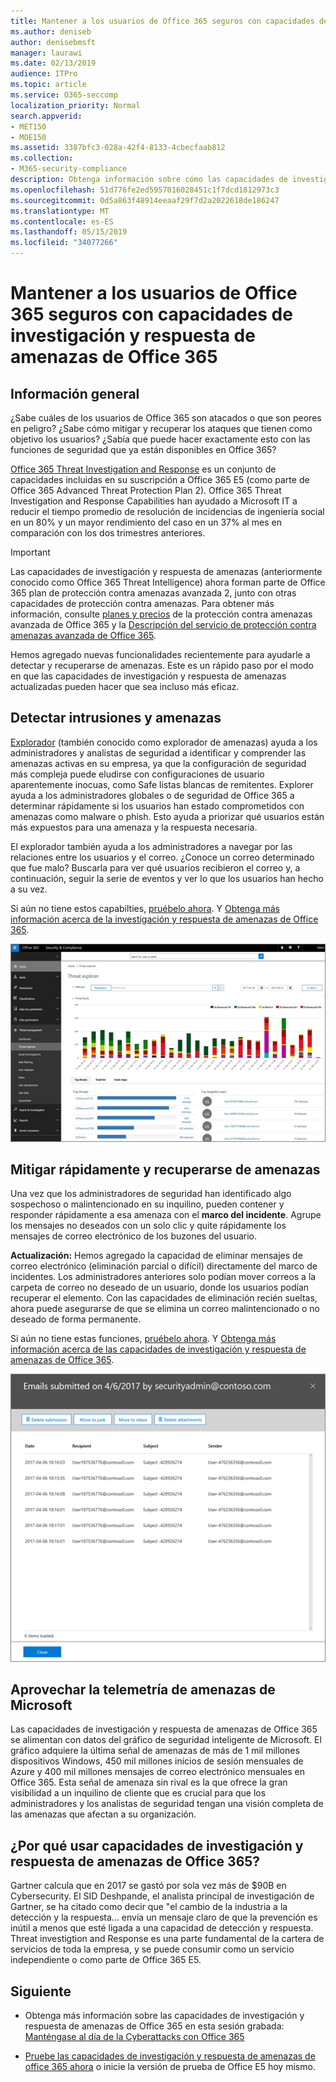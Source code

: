 ```yaml
---
title: Mantener a los usuarios de Office 365 seguros con capacidades de investigación y respuesta de amenazas de Office 365
ms.author: deniseb
author: denisebmsft
manager: laurawi
ms.date: 02/13/2019
audience: ITPro
ms.topic: article
ms.service: O365-seccomp
localization_priority: Normal
search.appverid:
- MET150
- MOE150
ms.assetid: 3387bfc3-028a-42f4-8133-4cbecfaab812
ms.collection:
- M365-security-compliance
description: Obtenga información sobre cómo las capacidades de investigación y respuesta de las amenazas de Office 365 pueden ayudar a su organización a detectar intrusiones y amenazas, y mitigar rápidamente y recuperarse de amenazas.
ms.openlocfilehash: 51d776fe2ed5957016028451c1f7dcd1812973c3
ms.sourcegitcommit: 0d5a863f48914eeaaf29f7d2a2022618de186247
ms.translationtype: MT
ms.contentlocale: es-ES
ms.lasthandoff: 05/15/2019
ms.locfileid: "34077266"
---
```

# <a name="keep-your-office-365-users-safe-with-office-365-threat-investigation-and-response-capabilities"></a>Mantener a los usuarios de Office 365 seguros con capacidades de investigación y respuesta de amenazas de Office 365

## <a name="overview"></a>Información general

¿Sabe cuáles de los usuarios de Office 365 son atacados o que son peores en peligro? ¿Sabe cómo mitigar y recuperar los ataques que tienen como objetivo los usuarios? ¿Sabía que puede hacer exactamente esto con las funciones de seguridad que ya están disponibles en Office 365? 
  
[Office 365 Threat Investigation and Response](office-365-ti.md) es un conjunto de capacidades incluidas en su suscripción a Office 365 E5 (como parte de Office 365 Advanced Threat Protection Plan 2). Office 365 Threat Investigation and Response Capabilities han ayudado a Microsoft IT a reducir el tiempo promedio de resolución de incidencias de ingeniería social en un 80% y un mayor rendimiento del caso en un 37% al mes en comparación con los dos trimestres anteriores. 

> [!IMPORTANT]
> Las capacidades de investigación y respuesta de amenazas (anteriormente conocido como Office 365 Threat Intelligence) ahora forman parte de Office 365 plan de protección contra amenazas avanzada 2, junto con otras capacidades de protección contra amenazas. Para obtener más información, consulte [planes y precios](https://products.office.com/exchange/advance-threat-protection) de la protección contra amenazas avanzada de Office 365 y la [Descripción del servicio de protección contra amenazas avanzada de Office 365](https://docs.microsoft.com/office365/servicedescriptions/office-365-advanced-threat-protection-service-description).
  
Hemos agregado nuevas funcionalidades recientemente para ayudarle a detectar y recuperarse de amenazas. Este es un rápido paso por el modo en que las capacidades de investigación y respuesta de amenazas actualizadas pueden hacer que sea incluso más eficaz.
  
## <a name="detect-intrusions-and-threats"></a>Detectar intrusiones y amenazas

[Explorador](use-explorer-in-security-and-compliance.md) (también conocido como explorador de amenazas) ayuda a los administradores y analistas de seguridad a identificar y comprender las amenazas activas en su empresa, ya que la configuración de seguridad más compleja puede eludirse con configuraciones de usuario aparentemente inocuas, como Safe listas blancas de remitentes. Explorer ayuda a los administradores globales o de seguridad de Office 365 a determinar rápidamente si los usuarios han estado comprometidos con amenazas como malware o phish. Esto ayuda a priorizar qué usuarios están más expuestos para una amenaza y la respuesta necesaria. 
  
El explorador también ayuda a los administradores a navegar por las relaciones entre los usuarios y el correo. ¿Conoce un correo determinado que fue malo? Buscarla para ver qué usuarios recibieron el correo y, a continuación, seguir la serie de eventos y ver lo que los usuarios han hecho a su vez.

Si aún no tiene estos capabilties, [pruébelo ahora](https://aka.ms/tryo365threatintel3). Y [Obtenga más información acerca de la investigación y respuesta de amenazas de Office 365](https://aka.ms/readmoreabouto365threatintel).
  
![Captura de pantalla del explorador de amenazas en Office 365, con código de color por familia de malware](media/591338dd-252a-437d-b5f2-87aa42e74b0c.png)
  
## <a name="quickly-mitigate-and-recover-from-threats"></a>Mitigar rápidamente y recuperarse de amenazas

Una vez que los administradores de seguridad han identificado algo sospechoso o malintencionado en su inquilino, pueden contener y responder rápidamente a esa amenaza con el **marco del incidente**. Agrupe los mensajes no deseados con un solo clic y quite rápidamente los mensajes de correo electrónico de los buzones del usuario. 
  
 **Actualización:** Hemos agregado la capacidad de eliminar mensajes de correo electrónico (eliminación parcial o difícil) directamente del marco de incidentes. Los administradores anteriores solo podían mover correos a la carpeta de correo no deseado de un usuario, donde los usuarios podían recuperar el elemento. Con las capacidades de eliminación recién sueltas, ahora puede asegurarse de que se elimina un correo malintencionado o no deseado de forma permanente. 
  
Si aún no tiene estas funciones, [pruébelo ahora](https://aka.ms/tryo365threatintel3). Y [Obtenga más información acerca de las capacidades de investigación y respuesta de amenazas de Office 365](https://aka.ms/readmoreabouto365threatintel).
  
![Captura de pantalla de la lista de correo electrónico de corrección de incidentes](media/9d8452d3-d8d2-4b26-81f9-76396e08dd17.png)
  
## <a name="leverage-the-threat-telemetry-of-microsoft"></a>Aprovechar la telemetría de amenazas de Microsoft

Las capacidades de investigación y respuesta de amenazas de Office 365 se alimentan con datos del gráfico de seguridad inteligente de Microsoft. El gráfico adquiere la última señal de amenazas de más de 1 mil millones dispositivos Windows, 450 mil millones inicios de sesión mensuales de Azure y 400 mil millones mensajes de correo electrónico mensuales en Office 365. Esta señal de amenaza sin rival es la que ofrece la gran visibilidad a un inquilino de cliente que es crucial para que los administradores y los analistas de seguridad tengan una visión completa de las amenazas que afectan a su organización. 
  
   
## <a name="why-use-office-365-threat-investigation-and-response-capabilities"></a>¿Por qué usar capacidades de investigación y respuesta de amenazas de Office 365?

Gartner calcula que en 2017 se gastó por sola vez más de $90B en Cybersecurity. El SID Deshpande, el analista principal de investigación de Gartner, se ha citado como decir que "el cambio de la industria a la detección y la respuesta... envía un mensaje claro de que la prevención es inútil a menos que esté ligada a una capacidad de detección y respuesta. Threat investigtion and Response es una parte fundamental de la cartera de servicios de toda la empresa, y se puede consumir como un servicio independiente o como parte de Office 365 E5.
  
## <a name="whats-next"></a>Siguiente

- Obtenga más información sobre las capacidades de investigación y respuesta de amenazas de Office 365 en esta sesión grabada: [Manténgase al día de la Cyberattacks con Office 365](https://myignite.microsoft.com/videos/53723)
    
- [Pruebe las capacidades de investigación y respuesta de amenazas de office 365 ahora](https://aka.ms/tryo365threatintel3) o inicie la versión de prueba de Office E5 hoy mismo. 
    

